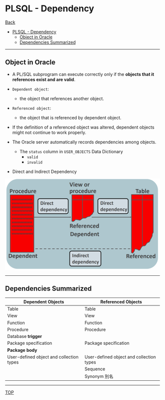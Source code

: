 # PLSQL - Dependency

[Back](../index.md)

- [PLSQL - Dependency](#plsql---dependency)
  - [Object in Oracle](#object-in-oracle)
  - [Dependencies Summarized](#dependencies-summarized)

---

## Object in Oracle

- A PL/SQL subprogram can execute correctly only if the **objects that it references exist and are valid**.

- `Dependent object`:

  - the object that references another object.

- `Referenced object`:

  - the object that is referenced by dependent object.

- If the definition of a referenced object was altered, dependent objects might not continue to work properly.
- The Oracle server automatically records dependencies among objects.

  - The `status` column in `USER_OBJECTS` Data Dictionary
    - `valid`
    - `invalid`

- Direct and Indirect Dependency

![dependency](./pic/dependency.png)

---

## Dependencies Summarized

| Dependent Objects                        | Referenced Objects                       |
| ---------------------------------------- | ---------------------------------------- |
| Table                                    | Table                                    |
| View                                     | View                                     |
| Function                                 | Function                                 |
| Procedure                                | Procedure                                |
| Database **trigger**                     |                                          |
| Package specification                    | Package specification                    |
| **Package body**                         |                                          |
| User-defined object and collection types | User-defined object and collection types |
|                                          | Sequence                                 |
|                                          | Synonym 別名                             |

---

[TOP](#plsql---dependency)
